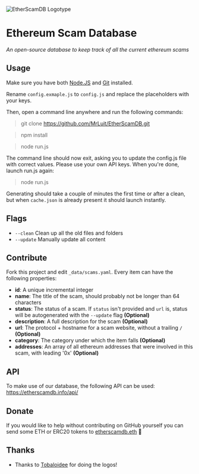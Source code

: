 ![EtherScamDB Logotype](https://raw.githubusercontent.com/MrLuit/EtherScamDB/master/_static/logo/logotype-readme.png)

# Ethereum Scam Database

*An open-source database to keep track of all the current ethereum scams*

## Usage

Make sure you have both [Node.JS](https://nodejs.org/en/download/) and [Git](https://git-scm.com/downloads) installed.

Rename `config.exmaple.js` to `config.js` and replace the placeholders with your keys.

Then, open a command line anywhere and run the following commands:

> git clone https://github.com/MrLuit/EtherScamDB.git

> npm install

> node run.js

The command line should now exit, asking you to update the config.js file with correct values. Please use your own API keys. When you're done, launch run.js again:

> node run.js

Generating should take a couple of minutes the first time or after a clean, but when `cache.json` is already present it should launch instantly.

## Flags

- `--clean` Clean up all the old files and folders
- `--update` Manually update all content

## Contribute

Fork this project and edit `_data/scams.yaml`. Every item can have the following properties:

- **id**: A unique incremental integer
- **name**: The title of the scam, should probably not be longer than 64 characters
- **status**: The status of a scam. If `status` isn't provided and `url` is, status will be autogenerated with the `--update` flag  **(Optional)**
- **description**: A full description for the scam **(Optional)**
- **url**: The protocol + hostname for a scam website, without a trailing `/` **(Optional)**
- **category**: The category under which the item falls **(Optional)**
- **addresses**: An array of all ethereum addresses that were involved in this scam, with leading '0x'  **(Optional)**

## API

To make use of our database, the following API can be used: https://etherscamdb.info/api/

## Donate

If you would like to help without contributing on GitHub yourself you can send some ETH or ERC20 tokens to [etherscamdb.eth](https://etherscan.io/address/etherscamdb.eth) :clap:

## Thanks

* Thanks to [Tobaloidee](https://github.com/Tobaloidee) for doing the logos!
